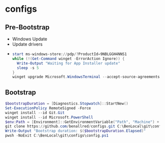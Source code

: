 # configs

## Pre-Bootstrap

- Windows Update
- Update drivers
- ```powershell
  start ms-windows-store://pdp/?ProductId=9NBLGGH4NNS1
  while (!(Get-Command winget -ErrorAction Ignore)) {
    Write-Output "Waiting for App Installer update"
    sleep -s 5
  }
  winget upgrade Microsoft.WindowsTerminal --accept-source-agreements
  ```

## Bootstrap

```powershell
$bootstrapDuration = [Diagnostics.Stopwatch]::StartNew()
Set-ExecutionPolicy RemoteSigned -Force
winget install --id Git.Git
winget install --id Microsoft.PowerShell
$env:Path = [Environment]::GetEnvironmentVariable("Path", "Machine") + ";" + [Environment]::GetEnvironmentVariable("Path", "User")
git clone https://github.com/benallred/configs.git C:\BenLocal\git\configs
Write-Output "Bootstrap duration: $($bootstrapDuration.Elapsed)"
pwsh -NoExit C:\BenLocal\git\configs\config.ps1
```
